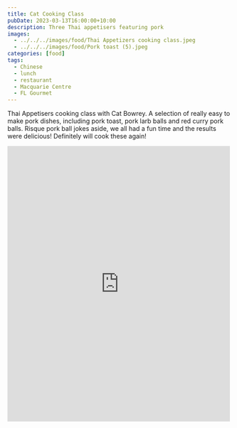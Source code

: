 ```yaml
---
title: Cat Cooking Class
pubDate: 2023-03-13T16:00:00+10:00
description: Three Thai appetisers featuring pork
images:
  - ../../../images/food/Thai Appetizers cooking class.jpeg
  - ../../../images/food/Pork toast (5).jpeg
categories: [food]
tags:
  - Chinese
  - lunch
  - restaurant
  - Macquarie Centre
  - FL Gourmet
---
```


Thai Appetisers cooking class with Cat Bowrey. A selection of really easy to make pork dishes, including pork toast, pork larb balls and red curry pork balls. Risque pork ball jokes aside, we all had a fun time and the results were delicious! Definitely will cook these again!

<iframe src="https://www.facebook.com/plugins/post.php?href=https%3A%2F%2Fwww.facebook.com%2Fchris1.tham%2Fposts%2Fpfbid0sx8Chjkx5Lw7XgYyCDgMtH1KTr978GFStXeBVFHRfPzwNtCW7QNrfmXLnDYYm8A7l&show_text=true&width=500" width="500" height="620" style="border:none;overflow:hidden" scrolling="no" frameborder="0" allowfullscreen="true" allow="autoplay; clipboard-write; encrypted-media; picture-in-picture; web-share"></iframe>
